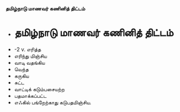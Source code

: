 **தமிழ்நாடு மாணவர் கணினித் திட்டம்**
- # தமிழ்நாடு மாணவர் கணினித் திட்டம்
- -2 v. எரித்த
- எரிந்து மிஞ்சிய
- வாடி வதங்கிய
- வெந்த
- கருகிய
- சுட்ட
- வாட்டிக் கடும்பசையற்ற
- பதமாக்கப்பட்ட
- எஃகில் பங்றேற்காது கடுபதமிஞ்சிய.

